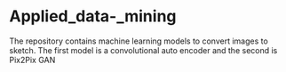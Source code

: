 # Applied_data-_mining
The repository contains machine learning models to convert images to sketch. The first model is a convolutional auto encoder and the second is Pix2Pix GAN
